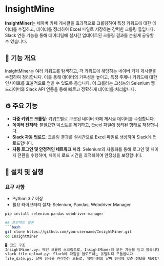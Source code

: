 # InsightMine

**InsightMiner**는 네이버 카페 게시글을 효과적으로 크롤링하여 특정 키워드에 대한 데이터를 수집하고, 데이터를 정리하여 Excel 파일로 저장하는 강력한 크롤링 툴입니다. Slack 연동 기능을 통해 데이터팀에 실시간 업데이트된 크롤링 결과를 손쉽게 공유할 수 있습니다. 

## 🧭 기능 개요

InsightMiner는 여러 키워드를 탐색하고, 각 키워드에 해당하는 네이버 카페 게시글을 수집하여 정리합니다. 이를 통해 데이터의 가독성을 높이고, 특정 주제나 키워드에 대한 인사이트를 효율적으로 얻을 수 있도록 돕습니다. 이 크롤러는 고성능의 Selenium 웹 드라이버와 Slack API 연동을 통해 빠르고 정확하게 데이터를 처리합니다.

## ⚙️ 주요 기능

- **다중 키워드 크롤링**: 키워드별로 구분된 네이버 카페 게시글 데이터를 수집합니다.
- **데이터 전처리**: 불필요한 텍스트를 제거하고, Excel 파일에 정리된 형태로 저장합니다.
- **Slack 자동 업로드**: 크롤링 결과를 실시간으로 Excel 파일로 생성하여 Slack에 업로드합니다.
- **자동 로그인 및 안정적인 네트워크 처리**: Selenium의 자동화를 통해 로그인 및 페이지 전환을 수행하며, 페이지 로드 시간을 최적화하여 안정성을 보장합니다.

## 📁 설치 및 실행

### 요구 사항

- Python 3.7 이상
- 필요 라이브러리 설치: Selenium, Pandas, Webdriver Manager

```bash
pip install selenium pandas webdriver-manager

## 프로젝트 클론
```bash
git clone https://github.com/yourusername/InsightMiner.git
cd InsightMiner

🖥️ 코드 구조
InsightMiner.py: 메인 크롤링 스크립트로, InsightMiner의 모든 기능을 담고 있습니다.
slack_file_upload.py: Slack에 파일을 업로드하는 유틸리티 모듈입니다.
file_date.py: 날짜 형식을 관리하는 모듈로, 데이터팀의 날짜 형식에 맞춘 정보를 제공합니다.
